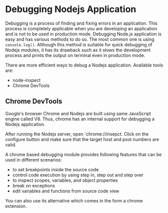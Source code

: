 # Debugging Nodejs Application

Debugging is a process of finding and fixing errors in an application. This process is completely applicable when you are developing an application and is not to be used in production mode. Debugging Node.js application is easy and has various methods to do so. The most common one is using `console.log()`. Although this method is suitable for quick debugging of Nodejs modules, it has its drawback such as it slows the development process and prints the output on terminal even in production mode.

There are more efficient ways to debug a Nodejs application. Available tools are:

- node-inspect
- Chrome DevTools

## Chrome DevTools

Google's browser Chrome and Nodejs are built using same JavaScript engine called V8. Thus, chrome has an internal support for debugging a Nodejs application.

After running the Nodejs server, open `chrome://insepct. Click on the configure button and make sure that the target host and post numbers are valid.

A chrome based debugging module provides following features that can be used in different scenarios:

- to set breakpoints inside the source code
- control code execution by using step in, step out and step over
- to inspect scopes, variables, and object properties
- break on exceptions
- edit variables and functions from source code view

You can also use its alternative which comes in the form a chrome extension.
